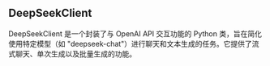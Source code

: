 ## DeepSeekClient 

DeepSeekClient 是一个封装了与 OpenAI API 交互功能的 Python 类，旨在简化使用特定模型（如 "deepseek-chat"）进行聊天和文本生成的任务。它提供了流式聊天、单次生成以及批量生成的功能。